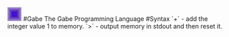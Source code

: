 <img width="32" height="32" alt="Gabe logo" src="https://github.com/pyasmjarjsf90/Gabe/blob/main/bin/gabe.png"> 
#Gabe
The Gabe Programming Language
#Syntax
`+` - add  the integer value 1 to memory.
`>` - output memory in stdout and then reset it.

